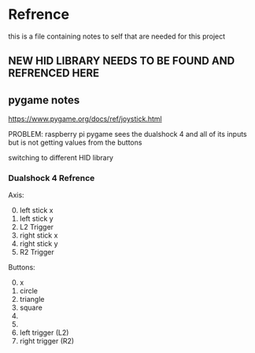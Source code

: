 # Refrence

this is a file containing notes to self that are needed for this project

## NEW HID LIBRARY NEEDS TO BE FOUND AND REFRENCED HERE


## pygame notes

https://www.pygame.org/docs/ref/joystick.html

PROBLEM: raspberry pi pygame sees the dualshock 4 and all of its inputs but is not getting values from the buttons

switching to different HID library

### Dualshock 4 Refrence

Axis:

0. left stick x
1. left stick y
2. L2 Trigger
3. right stick x
4. right stick y
5. R2 Trigger

Buttons:

0. x
1. circle
2. triangle
3. square
4. 
5. 
6. left trigger (L2)
7. right trigger (R2)
